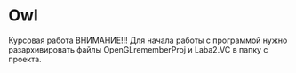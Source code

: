 # Owl
Курсовая работа
ВНИМАНИЕ!!!
Для начала работы с программой нужно разархивировать файлы OpenGLrememberProj и Laba2.VC в папку с проекта.
